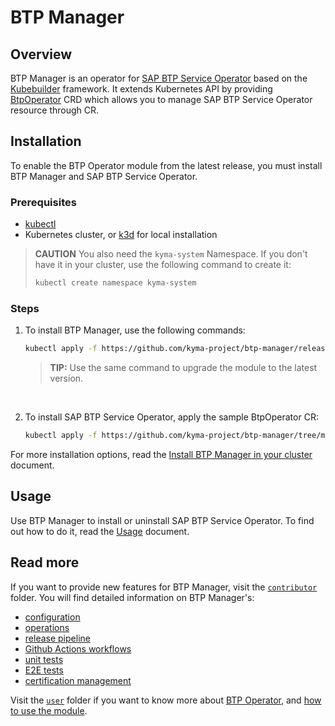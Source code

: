 # BTP Manager

## Overview

BTP Manager is an operator for [SAP BTP Service Operator](https://github.com/SAP/sap-btp-service-operator) based on the [Kubebuilder](https://github.com/kubernetes-sigs/kubebuilder) framework. It extends Kubernetes API by providing [BtpOperator](https://github.com/kyma-project/btp-manager/blob/main/config/crd/bases/operator.kyma-project.io_btpoperators.yaml) CRD which allows you to manage SAP BTP Service Operator resource through CR. 

## Installation

To enable the BTP Operator module from the latest release, you must install BTP Manager and SAP BTP Service Operator.

### Prerequisites

- [kubectl](https://kubernetes.io/docs/tasks/tools/install-kubectl/)
- Kubernetes cluster, or [k3d](https://k3d.io) for local installation

> **CAUTION** You also need the `kyma-system` Namespace. If you don't have it in your cluster, use the following command to create it:
> ```bash
> kubectl create namespace kyma-system
> ```

### Steps
 
1. To install BTP Manager, use the following commands:

    ```bash
    kubectl apply -f https://github.com/kyma-project/btp-manager/releases/latest/download/rendered.yaml
    ```
    > **TIP:** Use the same command to upgrade the module to the latest version.

<br>

 2. To install SAP BTP Service Operator, apply the sample BtpOperator CR:

    ```bash
    kubectl apply -f https://github.com/kyma-project/btp-manager/tree/main/config/samples
    ```

For more installation options, read the [Install BTP Manager in your cluster](./docs/contributor/01-10-installation.md) document.

## Usage

Use BTP Manager to install or uninstall SAP BTP Service Operator. To find out how to do it, read the [Usage](docs/user/02-10-usage.md) document.

## Read more

If you want to provide new features for BTP Manager, visit the [`contributor`](docs/contributor) folder. You will find detailed information on BTP Manager's:

- [configuration](01-20-configuration.md)
- [operations](docs/contributor/02-10-operations.md)
- [release pipeline](docs/contributor/03-10-release.md)
- [Github Actions workflows](docs/contributor/04-10-workflows.md)
- [unit tests](docs/contributor/05-10-testing.md)
- [E2E tests](docs/contributor/05-20-e2e_tests.md)
- [certification management](docs/contributor/06-10-certs.md)

Visit the [`user`](docs/user) folder if you want to know more about [BTP Operator](docs/user/README.md), and [how to use the module](docs/user/02-10-usage.md).
